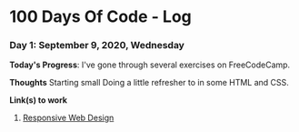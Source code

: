# 100 Days Of Code - Log

### Day 1: September 9, 2020, Wednesday

**Today's Progress**: I've gone through several exercises on FreeCodeCamp.

**Thoughts** Starting small Doing a little refresher to in some HTML and CSS.

**Link(s) to work**
1. [Responsive Web Design](https://www.freecodecamp.org/learn)
